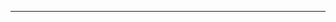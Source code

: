 <!--
CO_OP_TRANSLATOR_METADATA:
{
  "original_hash": "5bda4f2cfb3f11d2ced64f37350d8be5",
  "translation_date": "2025-08-28T20:33:43+00:00",
  "source_file": "README.md",
  "language_code": "fi"
}
-->


---

